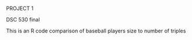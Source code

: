 PROJECT 1


DSC 530 final
 
This is an R code comparison of baseball players size to number of triples

